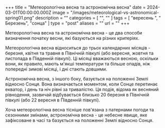 +++
title = "Метеорологічна весна та астрономічна весна"
date = 2024-03-01T00:00:00.000Z
image = "/images/meteorological-vs-astronomical-spring01.png"
description = ""
categories = [ "", "" ]
tags = [ "вересень ", " Березень", "сонца" ]
type = "post"
aliases = ""
url = ""
+++

Метеорологічна весна та астрономічна весна - це два способи визначення початку весни, які базуються на різних критеріях.

Метеорологічна весна відноситься до трьох календарних місяців - березня, квітня та травня в Північній півкулі (або вересня, жовтня та листопада в Південній півкулі). Ці місяці вважаються весною, оскільки вони, як правило, мають м'якші температури та більше опадів, ніж попередні зимові місяці, і дні стають довшими.

Астрономічна весна, з іншого боку, базується на положенні Землі відносно Сонця. Вона визначається моментом, коли Сонце перетинає екватор, і день та ніч рівні за тривалістю. Ця подія, відома як весняний рівнодення, зазвичай відбувається близько 20 березня в Північній півкулі (або 22 вересня в Південній півкулі).

Хоча метеорологічна весна тісніше пов'язана з патернами погоди та сезонними змінами, астрономічна весна - це небесне явище, яке зафіксоване в часі та базується на положенні Землі відносно Сонця.
